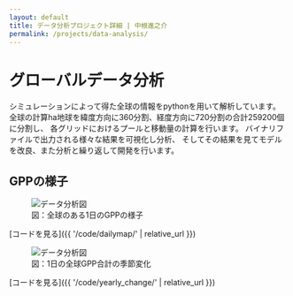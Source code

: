 ```yaml
---
layout: default
title: データ分析プロジェクト詳細 | 中根進之介
permalink: /projects/data-analysis/
---
```


# グローバルデータ分析

シミュレーションによって得た全球の情報をpythonを用いて解析しています。
全球の計算ha地球を緯度方向に360分割、経度方向に720分割の合計259200個に分割し、
各グリッドにおけるプールと移動量の計算を行います。
バイナリファイルで出力される様々な結果を可視化し分析、
そしてその結果を見てモデルを改良、また分析と繰り返して開発を行います。


## GPPの様子

<figure class="figure">
  <img class="img-fluid" src="{{ '/images/gppdaily.png' | relative_url }}" alt="データ分析図">
  <figcaption class="figure-caption">図：全球のある1日のGPPの様子</figcaption>
</figure>
[コードを見る]({{ '/code/dailymap/' | relative_url }})



<figure class="figure">
  <img class="img-fluid" src="{{ '/images/yearly_change.png' | relative_url }}" alt="データ分析図">
  <figcaption class="figure-caption">図：1日の全球GPP合計の季節変化</figcaption>
</figure>
[コードを見る]({{ '/code/yearly_change/' | relative_url }})